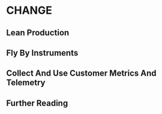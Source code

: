 # CHANGE

## Lean Production

## Fly By Instruments

## Collect And Use Customer Metrics And Telemetry

## Further Reading
